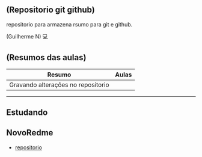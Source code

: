 ## (Repositorio git github)

repositorio para armazena rsumo para git e github.

(Guilherme N) 💻

## (Resumos das aulas)
| Resumo | Aulas |
|--------|-------|
| Gravando alterações no repositorio |

---
 Estudando
---
##   NovoRedme

- [repositorio]()

